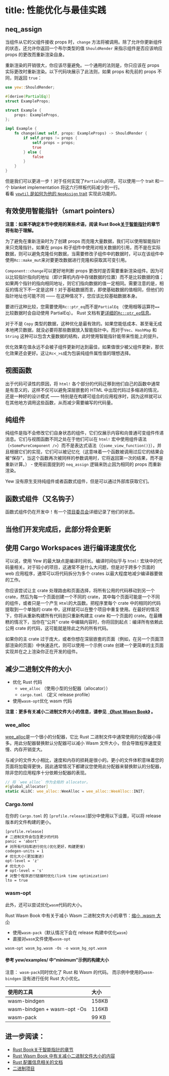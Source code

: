 # title: 性能优化与最佳实践

## neq_assign

当组件从它的父组件接收 props 时，`change` 方法将被调用。除了允许你更新组件的状态，还允许你返回一个布尔类型的值 `ShouldRender` 来指示组件是否应该响应 props 的更改而重新渲染自身。

重新渲染的开销很大，你应该尽量避免。一个通用的法则是，你只应该在 props 实际更改时重新渲染。以下代码块展示了此法则，如果 props 和先前的 props 不同，则返回 `true`：

```rust
use yew::ShouldRender;

#[derive(PartialEq)]
struct ExampleProps;

struct Example {
    props: ExampleProps,
};

impl Example {
    fn change(&mut self, props: ExampleProps) -> ShouldRender {
        if self.props != props {
            self.props = props;
            true
        } else {
            false
        }
    }
}
```

但是我们可以更进一步！对于任何实现了`PartialEq`的项，可以使用一个 trait 和一个 blanket implementation 将这六行样板代码减少到一行。<br>看看 [`yewtil` 是如何为他的 `NeqAssign` trait](https://docs.rs/yewtil/*/yewtil/trait.NeqAssign.html) 实现此功能的。

## 有效使用智能指针（smart pointers）

**注意：如果不确定本节中使用的某些术语，阅读 Rust Book[关于智能指针](https://doc.rust-lang.org/book/ch15-00-smart-pointers.html)的章节将有助于理解。**

为了避免在重新渲染时为了创建 props 而克隆大量数据，我们可以使用智能指针来只克隆指针。如果在 props 和子组件中使用对相关数据的引用，而不是在实际数据，则可以避免克隆任何数据，当需要修改子组件中的数据时，可以在该组件中使用`Rc::make_mut`来对要更改数据进行克隆和获取其可变引用。

`Component::change`可以更好地判断 props 更改时是否需要重新渲染组件。因为可以比较指针指向的地址（即计算机内存中存储数据的位置）而不是比较数据的值；如果两个指针的指向相同地址，则它们指向数据的值一定相同。需要注意的是，相反的情况下不一定是这样！对于基础数据而言，即使基础数据的值相同，但他们的指针地址也可能不同 —— 在这种情况下，您应该比较基础数据本身。

要进行这种比较，您需要使用`Rc::ptr_eq`而不是`PartialEq` （使用相等运算符`==`比较数据时会自动使用 PartialEq）。 Rust 文档有<a href="https://doc.rust-lang.org/stable/std/rc/struct.Rc.html#method.ptr_eq" data-md-type="link">更详细的`Rc::ptr_eq`信息</a>。

对于不是 `Copy` 类型的数据，这种优化是最有效的。如果您能低成本、甚至毫无成本地拷贝数据，就没必要将那些数据放入智能指针中。而对于`Vec`、`HashMap` 和 `String` 这种可以包含大量数据的结构，此时使用智能指针能带来性能上的提升。

优化效果在值永远不会被子组件更新时达到最佳，如果值很少被父组件更新，那优化效果还会更好。这让`Rc<_>s`成为包装纯组件属性值的理想选择。

## 视图函数

出于代码可读性的原因，将 `html!` 各个部分的代码迁移到他们自己的函数中通常是有意义的，这样不仅可以避免深层嵌套的 HTML 中出现代码过多缩进的情况，还是一种好的设计模式 —— 特别是在构建可组合的应用程序时，因为这样就可以在其他地方调用这些函数，从而减少需要编写的代码量。

## 纯组件

纯组件是指不会修改它们自身状态的组件，它们仅展示内容和向普通可变组件传递消息。它们与视图函数不同之处在于他们可以在 `html!` 宏中使用组件语法（`<SomePureComponent />`）而不是表达式语法（`{some_view_function()}`），并且根据它们的实现，它们可以被记忆化（这意味着一个函数被调用过后它的结果会被“保存”，当这个函数再次被同样的参数调用时，它将返回第一次的结果，而不是重新计算。） - 使用前面提到的 `neq_assign` 逻辑来防止因为相同的 props 而重新渲染。

Yew 没有原生支持纯组件或者函数式组件，但是可以通过外部库获取它们。

## 函数式组件（又名钩子）

函数式组件仍在开发中！有一个[项目委员会](https://github.com/yewstack/yew/projects/3)详细记录了他们的状态。

## 当他们开发完成后，此部分将会更新

## 使用 Cargo Workspaces 进行编译速度优化

可以说，使用 Yew 的最大缺点是编译时间长。编译时间似乎与 `html!` 宏块中的代码量相关。对于较小的项目，这通常不是什么大问题，但是对于跨多个页面的 web 应用程序，通常可以将代码拆分为多个 crates 以最大程度地减少编译器要做的工作。

你应该尝试让主 crate 处理路由和页面选择，将所有公用的代码移动到另一个 crate，然后为每一个页面创建一个不同的 crate，其中每个页面可能是一个不同的组件，或者只是一个产生 `Html`的大函数。把程序里每个 crate 中的相同的代码提取到一个单独的 crate 中，这样就可以在整个项目中重复使用。在最好的情况下，你将从重新构建所有代码到只重新构建主 crate 和一个页面的 crate。在最糟糕的情况下，当你在“公共” crate 中编辑内容时，你将回到起点：编译所有依赖此公用 crate 的代码，这可能就是除此之外的所有代码。

如果你的主 crate 过于庞大，或者你想在深层嵌套的页面（例如，在另一个页面顶部渲染的页面）中快速迭代，则可以使用一个示例 crate 创建一个更简单的主页面实现并在之上渲染你正在开发的组件。

## 减少二进制文件的大小

- 优化 Rust 代码
    - `wee_alloc` （使用小型的分配器（allocator））
    - `cargo.toml` （定义 release profile）
- 使用`wasm-opt`优化 wasm 代码

**注意：更多有关减小二进制文件大小的信息，请参见 [《Rust Wasm Book》](https://rustwasm.github.io/book/reference/code-size.html#optimizing-builds-for-code-size) 。**

### wee_alloc

[wee_alloc](https://github.com/rustwasm/wee_alloc)是一个很小的分配器，它比 Rust 二进制文件中通常使用的分配器小得多。用此分配器替换默认分配器可以减小 Wasm 文件大小，但会导致程序速度变慢、内存开销变大。

与减少的文件大小相比，速度和内存的损耗是很小的。更小的文件体积意味着您的页面将加载得更快，因此通常情况下都建议您使用此分配器来替换默认的分配器，除非您的应用程序十分依赖分配器的表现。

```rust
// 将 `wee_alloc` 作为全局的 allocator。
#[global_allocator]
static ALLOC: wee_alloc::WeeAlloc = wee_alloc::WeeAlloc::INIT;
```

### Cargo.toml

在你的 `Cargo.toml` 的 `[profile.release]`部分中使用以下设置，可以将 release 版本的文件构建的更小。

```text
[profile.release]
# 二进制文件会包含更少的代码
panic = 'abort'
# 对所有代码库进行优化(优化更好，构建更慢)
codegen-units = 1
# 优化大小(更加激进)
opt-level = 'z'
# 优化大小
# opt-level = 's'
# 对整个程序进行链接时优化(link time optimization)
lto = true
```

### wasm-opt

此外，还可以尝试优化`wasm`代码的大小。

Rust Wasm Book 中有关于减小 Wasm 二进制文件大小的章节：[缩小 .wasm 大小](https://rustwasm.github.io/book/game-of-life/code-size.html)

- 使用`wasm-pack`（默认情况下会在 release 构建中优化`wasm`）
- 直接对`wasm`文件使用`wasm-opt`

```text
wasm-opt wasm_bg.wasm -Os -o wasm_bg_opt.wasm
```

#### 参考 yew/examples/ 中“minimum”示例的构建大小

注意： `wasm-pack`同时优化了 Rust 和 Wasm 的代码。 而示例中使用的`wasm-bindgen` 没有进行任何 Rust 大小优化。

使用的工具 | 大小
:-- | :--
wasm-bindgen | 158KB
wasm-bindgen + wasm-opt -Os | 116KB
wasm-pack | 99 KB

## 进一步阅读：

- [Rust Book关于智能指针的章节](https://doc.rust-lang.org/book/ch15-00-smart-pointers.html)
- [Rust Wasm Book 中有关减小二进制文件大小的内容](https://rustwasm.github.io/book/reference/code-size.html#optimizing-builds-for-code-size)
- [Rust 配置信息相关的文档](https://doc.rust-lang.org/cargo/reference/profiles.html)
- [二进制项目](https://github.com/WebAssembly/binaryen)
